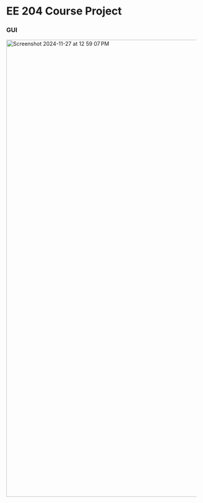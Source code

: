 # EE 204 Course Project

### GUI

<img width="1211" alt="Screenshot 2024-11-27 at 12 59 07 PM" src="https://github.com/user-attachments/assets/2d16be0e-4dea-43ea-bc8c-fc1cd63c036f">
